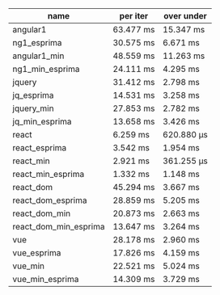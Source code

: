 | name                       | per iter   | over under |
| -------------------------- | ---------- | ---------- |
| angular1                   |  63.477 ms |  15.347 ms |
| ng1_esprima                |  30.575 ms |   6.671 ms |
| angular1_min               |  48.559 ms |  11.263 ms |
| ng1_min_esprima            |  24.111 ms |   4.295 ms |
| jquery                     |  31.412 ms |   2.798 ms |
| jq_esprima                 |  14.531 ms |   3.258 ms |
| jquery_min                 |  27.853 ms |   2.782 ms |
| jq_min_esprima             |  13.658 ms |   3.426 ms |
| react                      |   6.259 ms | 620.880 μs |
| react_esprima              |   3.542 ms |   1.954 ms |
| react_min                  |   2.921 ms | 361.255 μs |
| react_min_esprima          |   1.332 ms |   1.148 ms |
| react_dom                  |  45.294 ms |   3.667 ms |
| react_dom_esprima          |  28.859 ms |   5.205 ms |
| react_dom_min              |  20.873 ms |   2.663 ms |
| react_dom_min_esprima      |  13.647 ms |   3.264 ms |
| vue                        |  28.178 ms |   2.960 ms |
| vue_esprima                |  17.826 ms |   4.159 ms |
| vue_min                    |  22.521 ms |   5.024 ms |
| vue_min_esprima            |  14.309 ms |   3.729 ms |


